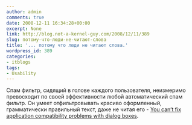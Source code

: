 ```yaml
---
author: admin
comments: true
date: 2008-12-11 16:34:28+00:00
excerpt: None
link: http://blog.not-a-kernel-guy.com/2008/12/11/389
slug: потому-что-люди-не-читают-слова
title: '... потому что люди не читают слова.'
wordpress_id: 389
categories:
- itblogs
tags:
- Usability
---
```


Спам фильтр, сидящий в голове каждого пользователя, неизмеримо превосходит по своей эффективности любой автоматический спам фильтр. Он умеет отфильтровывать красиво оформленный, грамматически правильный текст, даже не читая его - [You can’t fix application compatibility problems with dialog boxes](http://blogs.msdn.com/cjacks/archive/2008/12/11/you-can-t-fix-application-compatibility-problems-with-dialog-boxes.aspx).
